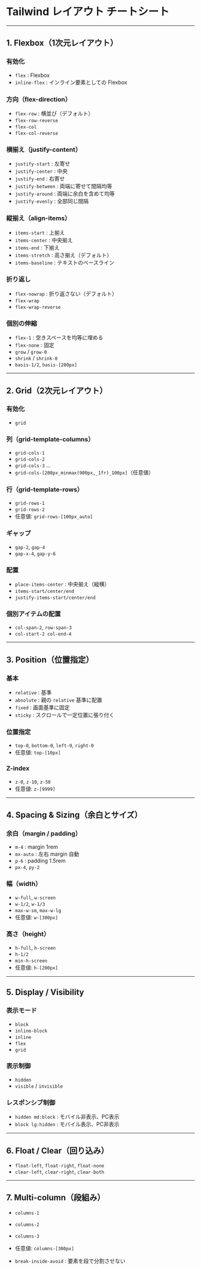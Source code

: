 # Tailwind レイアウト チートシート

---

## 1. Flexbox（1次元レイアウト）

### 有効化
- `flex` : Flexbox
- `inline-flex` : インライン要素としての Flexbox

### 方向（flex-direction）
- `flex-row` : 横並び（デフォルト）
- `flex-row-reverse`
- `flex-col`
- `flex-col-reverse`

### 横揃え（justify-content）
- `justify-start` : 左寄せ
- `justify-center` : 中央
- `justify-end` : 右寄せ
- `justify-between` : 両端に寄せて間隔均等
- `justify-around` : 両端に余白を含めて均等
- `justify-evenly` : 全部同じ間隔

### 縦揃え（align-items）
- `items-start` : 上揃え
- `items-center` : 中央揃え
- `items-end` : 下揃え
- `items-stretch` : 高さ揃え（デフォルト）
- `items-baseline` : テキストのベースライン

### 折り返し
- `flex-nowrap` : 折り返さない（デフォルト）
- `flex-wrap`
- `flex-wrap-reverse`

### 個別の伸縮
- `flex-1` : 空きスペースを均等に埋める
- `flex-none` : 固定
- `grow` / `grow-0`
- `shrink` / `shrink-0`
- `basis-1/2`, `basis-[200px]`

---

## 2. Grid（2次元レイアウト）

### 有効化
- `grid`

### 列（grid-template-columns）
- `grid-cols-1`
- `grid-cols-2`
- `grid-cols-3` …  
- `grid-cols-[200px_minmax(900px,_1fr)_100px]`（任意値）

### 行（grid-template-rows）
- `grid-rows-1`
- `grid-rows-2`  
- 任意値: `grid-rows-[100px_auto]`

### ギャップ
- `gap-2`, `gap-4`
- `gap-x-4`, `gap-y-6`

### 配置
- `place-items-center` : 中央揃え（縦横）
- `items-start/center/end`
- `justify-items-start/center/end`

### 個別アイテムの配置
- `col-span-2`, `row-span-3`
- `col-start-2 col-end-4`

---

## 3. Position（位置指定）

### 基本
- `relative` : 基準
- `absolute` : 親の `relative` 基準に配置
- `fixed` : 画面基準に固定
- `sticky` : スクロールで一定位置に張り付く

### 位置指定
- `top-0`, `bottom-0`, `left-0`, `right-0`
- 任意値: `top-[10px]`

### Z-index
- `z-0`, `z-10`, `z-50`
- 任意値: `z-[9999]`

---

## 4. Spacing & Sizing（余白とサイズ）

### 余白（margin / padding）
- `m-4` : margin 1rem
- `mx-auto` : 左右 margin 自動
- `p-6` : padding 1.5rem
- `px-4`, `py-2`

### 幅（width）
- `w-full`, `w-screen`
- `w-1/2`, `w-1/3`
- `max-w-sm`, `max-w-lg`
- 任意値: `w-[300px]`

### 高さ（height）
- `h-full`, `h-screen`
- `h-1/2`
- `min-h-screen`
- 任意値: `h-[200px]`

---

## 5. Display / Visibility

### 表示モード
- `block`
- `inline-block`
- `inline`
- `flex`
- `grid`

### 表示制御
- `hidden`
- `visible` / `invisible`

### レスポンシブ制御
- `hidden md:block` : モバイル非表示、PC表示
- `block lg:hidden` : モバイル表示、PC非表示

---

## 6. Float / Clear（回り込み）

- `float-left`, `float-right`, `float-none`
- `clear-left`, `clear-right`, `clear-both`

---

## 7. Multi-column（段組み）

- `columns-1`
- `columns-2`
- `columns-3`
- 任意値: `columns-[300px]`

- `break-inside-avoid` : 要素を段で分割させない
